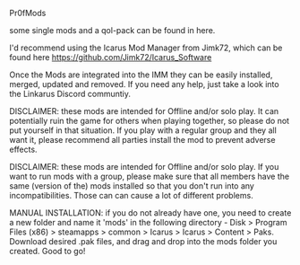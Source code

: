 Pr0fMods

some single mods and a qol-pack can be found in here.

I'd recommend using the Icarus Mod Manager from Jimk72, which can be found here 
https://github.com/Jimk72/Icarus_Software

Once the Mods are integrated into the IMM they can be easily installed, merged, updated and removed.
If you need any help, just take a look into the Linkarus Discord communtiy. 

DISCLAIMER: these mods are intended for Offline and/or solo play. It can potentially ruin the game for others when playing together, so please do not put yourself in that situation. If you play with a regular group and they all want it, please recommend all parties install the mod to prevent adverse effects.

DISCLAIMER: these mods are intended for Offline and/or solo play. If you want to run mods with a group, please make sure that all members have the same (version of the) mods installed so that you don't run into any incompatibilities. Those can can cause a lot of different problems.

MANUAL INSTALLATION: if you do not already have one, you need to create a new folder and name it 'mods' in the following directory - Disk > Program Files (x86) > steamapps > common > Icarus > Icarus > Content > Paks. Download desired .pak files, and drag and drop into the mods folder you created. Good to go!
